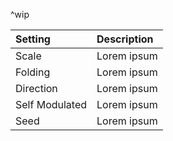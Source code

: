 ^wip

| Setting            | Description |
| :----------------- | :---------- |
| Scale          | Lorem ipsum |
| Folding        | Lorem ipsum |
| Direction      | Lorem ipsum |
| Self Modulated | Lorem ipsum |
| Seed           | Lorem ipsum |
